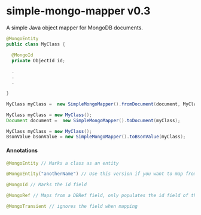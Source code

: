 # simple-mongo-mapper v0.3

A simple Java object mapper for MongoDB documents.

```java
@MongoEntity
public class MyClass {

  @MongoId
  private ObjectId id;

  .
  .
  .

}

MyClass myClass =  new SimpleMongoMapper().fromDocument(document, MyClass.class);

```
```java
MyClass myClass = new MyClass();
Document document =  new SimpleMongoMapper().toDocument(myClass);
```
```java
MyClass myClass = new MyClass();
BsonValue bsonValue = new SimpleMongoMapper().toBsonValue(myClass);
```
    
#### Annotations

```java
@MongoEntity // Marks a class as an entity
```
```java
@MongoEntity("anotherName") // Use this version if you want to map from a specific name
```

```java
@MongoId // Marks the id field
```

```java
@MongoRef // Maps from a DBRef field, only populates the id field of the reference field
```

```java
@MongoTransient // ignores the field when mapping
```

